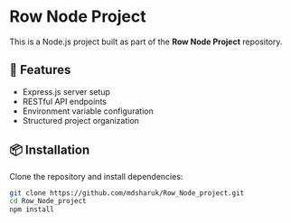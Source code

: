 # Row Node Project

This is a Node.js project built as part of the **Row Node Project** repository.

## 🚀 Features

- Express.js server setup
- RESTful API endpoints
- Environment variable configuration
- Structured project organization

## 📦 Installation

Clone the repository and install dependencies:

```bash
git clone https://github.com/mdsharuk/Row_Node_project.git
cd Row_Node_project
npm install
